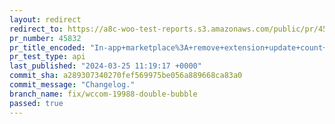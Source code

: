 ```yaml
---
layout: redirect
redirect_to: https://a8c-woo-test-reports.s3.amazonaws.com/public/pr/45832/api/index.html
pr_number: 45832
pr_title_encoded: "In-app+marketplace%3A+remove+extension+update+count+bubble+from+menu+item+if+we%27re+showing+a+promotional+bubble"
pr_test_type: api
last_published: "2024-03-25 11:19:17 +0000"
commit_sha: a289307340270fef569975be056a889668ca83a0
commit_message: "Changelog."
branch_name: fix/wccom-19988-double-bubble
passed: true
---
```

